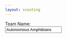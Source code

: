 ```yaml
---
layout: scouting
---
```



<form>
  <div class="form_label"><label>Team Name:</label></div><div><input name="team_name" value="Autonomous Amphibians" /></div>
</form>